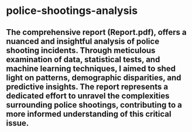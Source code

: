 # police-shootings-analysis
## The comprehensive report (Report.pdf), offers a nuanced and insightful analysis of police shooting incidents. Through meticulous examination of data, statistical tests, and machine learning techniques, I aimed to shed light on patterns, demographic disparities, and predictive insights. The report represents a dedicated effort to unravel the complexities surrounding police shootings, contributing to a more informed understanding of this critical issue. 
